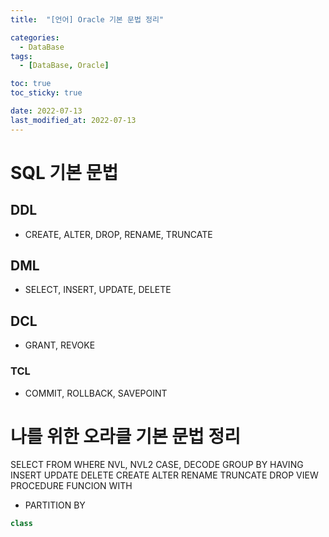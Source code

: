 ```yaml
---
title:  "[언어] Oracle 기본 문법 정리" 

categories:
  - DataBase
tags:
  - [DataBase, Oracle]

toc: true
toc_sticky: true

date: 2022-07-13
last_modified_at: 2022-07-13
---
```


# SQL 기본 문법
## DDL
- CREATE, ALTER, DROP, RENAME, TRUNCATE

## DML
- SELECT, INSERT, UPDATE, DELETE

## DCL
- GRANT, REVOKE
### TCL
- COMMIT, ROLLBACK, SAVEPOINT


# 나를 위한 오라클 기본 문법 정리
SELECT
FROM
WHERE
NVL, NVL2
CASE, DECODE
GROUP BY
HAVING
INSERT
UPDATE
DELETE
CREATE
ALTER
RENAME
TRUNCATE
DROP
VIEW
PROCEDURE
FUNCION
WITH



- PARTITION BY 



```sql
class

```




<br>



<!-- [맨 위](#){: .btn .btn--primary }{: .align-right} 스크롤시 자동으로 up to 화살표가 나오므로 삭제 -->
